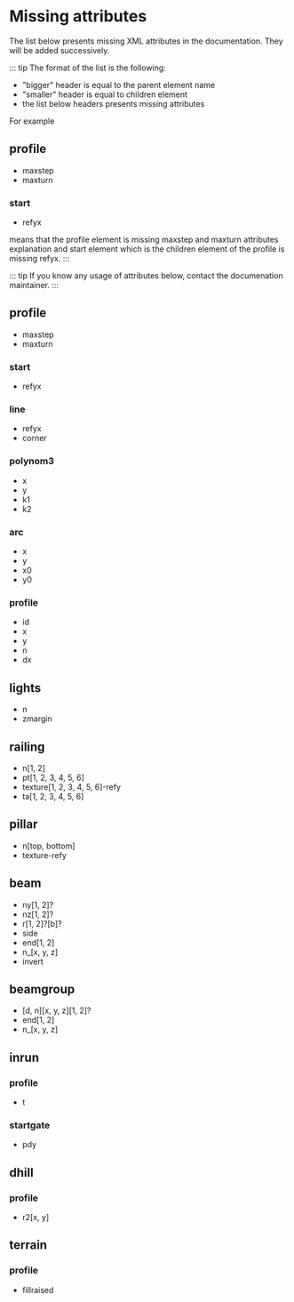 # Missing attributes

The list below presents missing XML attributes in the documentation. They will be added successively.

::: tip
The format of the list is the following:

* "bigger" header is equal to the parent element name
* "smaller" header is equal to children element
* the list below headers presents missing attributes

For example

## profile

* maxstep
* maxturn

### start

* refyx

means that the profile element is missing maxstep and maxturn attributes explanation and start element which is the children element of the profile is missing refyx.
:::

::: tip
If you know any usage of attributes below, contact the documenation maintainer.
:::

## profile

* maxstep
* maxturn

### start

* refyx

### line

* refyx
* corner

### polynom3

* x
* y
* k1
* k2

### arc

* x
* y
* x0
* y0

### profile

* id
* x
* y
* n
* dx

## lights

* n
* zmargin

## railing

* n[1, 2]
* pt[1, 2, 3, 4, 5, 6]
* texture[1, 2, 3, 4, 5, 6]-refy
* ta[1, 2, 3, 4, 5, 6]

## pillar

* n[top, bottom]
* texture-refy

## beam

* ny[1, 2]?
* nz[1, 2]?
* r[1, 2]?[b]?
* side
* end[1, 2]
* n_[x, y, z]
* invert

## beamgroup

* [d, n][x, y, z][1, 2]?
* end[1, 2]
* n_[x, y, z]

## inrun

### profile

* t

### startgate

* pdy

## dhill

### profile

* r2[x, y]

## terrain

### profile

* fillraised
